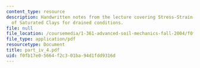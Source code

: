 ```yaml
---
content_type: resource
description: Handwritten notes from the lecture covering Stress-Strain-Strength Behavior
  of Saturated Clays for drained conditions.
file: null
file_location: /coursemedia/1-361-advanced-soil-mechanics-fall-2004/f0fb17e05664f2c301ba94d1fdd9316d_part_iv_4.pdf
file_type: application/pdf
resourcetype: Document
title: part_iv_4.pdf
uid: f0fb17e0-5664-f2c3-01ba-94d1fdd9316d
---
```

